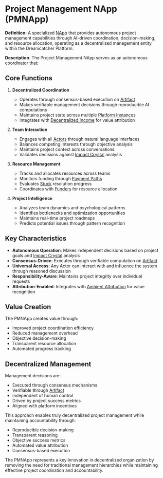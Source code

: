 # Project Management NApp (PMNApp)

**Definition**: A specialized [NApp](../gold-definitions/napp.md) that provides
autonomous project management capabilities through AI-driven coordination,
decision-making, and resource allocation, operating as a decentralized
management entity within the Dreamcatcher Platform.

**Description**: The Project Management NApp serves as an autonomous coordinator
that:

## Core Functions

1. **Decentralized Coordination**

   - Operates through consensus-based execution on
     [Artifact](../gold-definitions/artifact.md)
   - Makes verifiable management decisions through reproducible AI computations
   - Maintains project state across multiple
     [Platform Instances](../gold-definitions/platform-instance.md)
   - Integrates with
     [Decentralized Income](../gold-definitions/decentralized-income.md) for
     value attribution

2. **Team Interaction**

   - Engages with all [Actors](../gold-definitions/actor.md) through natural
     language interfaces
   - Balances competing interests through objective analysis
   - Maintains project context across conversations
   - Validates decisions against
     [Impact Crystal](../gold-definitions/impact-crystal.md) analysis

3. **Resource Management**

   - Tracks and allocates resources across teams
   - Monitors funding through
     [Payment Paths](../gold-definitions/payment-path.md)
   - Evaluates [Stuck](../gold-definitions/stuck.md) resolution progress
   - Coordinates with [Funders](../gold-definitions/actor-funder.md) for
     resource allocation

4. **Project Intelligence**
   - Analyzes team dynamics and psychological patterns
   - Identifies bottlenecks and optimization opportunities
   - Maintains real-time project roadmaps
   - Predicts potential issues through pattern recognition

## Key Characteristics

- **Autonomous Operation**: Makes independent decisions based on project goals
  and [Impact Crystal](../gold-definitions/impact-crystal.md) analysis
- **Consensus-Driven**: Executes through verifiable computation on
  [Artifact](../gold-definitions/artifact.md)
- **Universal Access**: Any Actor can interact with and influence the system
  through reasoned discussion
- **Responsibility-Aware**: Maintains project integrity over individual requests
- **Attribution-Enabled**: Integrates with
  [Ambient Attribution](../gold-definitions/ambient-attribution.md) for value
  recognition

## Value Creation

The PMNApp creates value through:

- Improved project coordination efficiency
- Reduced management overhead
- Objective decision-making
- Transparent resource allocation
- Automated progress tracking

## Decentralized Management

Management decisions are:

- Executed through consensus mechanisms
- Verifiable through [Artifact](../gold-definitions/artifact.md)
- Independent of human control
- Driven by project success metrics
- Aligned with platform incentives

This approach enables truly decentralized project management while maintaining
accountability through:

- Reproducible decision-making
- Transparent reasoning
- Objective success metrics
- Automated value attribution
- Consensus-based execution

The PMNApp represents a key innovation in decentralized organization by removing
the need for traditional management hierarchies while maintaining effective
project coordination and accountability.
